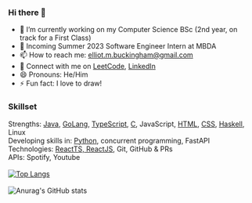 ### Hi there 👋
- 🔭 I’m currently working on my Computer Science BSc (2nd year, on track for a First Class)
- 💼 Incoming Summer 2023 Software Engineer Intern at MBDA 
- 📫 How to reach me: elliot.m.buckingham@gmail.com
- 🔗 Connect with me on [LeetCode](https://leetcode.com/elliotmb/), [LinkedIn](https://www.linkedin.com/in/elliot-buckingham-1a595a19a/)
- 😄 Pronouns: He/Him
- ⚡ Fun fact: I love to draw!
### Skillset
Strengths: [Java](https://github.com/elliot-mb/recursive-gaussian), [GoLang](https://github.com/elliot-mb/pichat), [TypeScript](https://github.com/elliot-mb/tree-vis), [C](https://github.com/elliot-mb/hilbert-visualiser), JavaScript, [HTML](https://github.com/elliot-mb/custom-visualiser), [CSS](https://github.com/elliot-mb/elliot-mb.github.io), [Haskell](https://github.com/elliot-mb/points-to-polynomial), Linux\
Developing skills in: [Python](https://github.com/elliot-mb/playlist-puller), concurrent programming, FastAPI\
Technologies: [ReactTS, ReactJS](https://github.com/elliot-mb/elliot-mb.github.io), Git, GitHub & PRs\
APIs: Spotify, Youtube
\
\
[![Top Langs](https://github-readme-stats.vercel.app/api/top-langs/?username=elliot-mb&layout=compact&exclude_repo=elliot-mb,elliot-mb.github.io,seihou-catalogue,cloud-docs,audio-visualiser)](https://github.com/anuraghazra/github-readme-stats)
\
\
![Anurag's GitHub stats](https://github-readme-stats.vercel.app/api?username=elliot-mb&show_icons=true)






